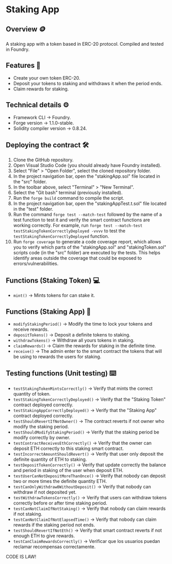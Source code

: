 # Staking App
## Overview 🪙
A staking app with a token based in ERC-20 protocol. Compiled and tested in Foundry.
## Features 📃
* Create your own token ERC-20.
* Deposit your tokens to staking and withdraws it when the period ends.
* Claim rewards for staking.
## Technical details ⚙️
* Framework CLI -> Foundry.
* Forge version -> 1.1.0-stable.
* Solidity compiler version -> 0.8.24.
## Deploying the contract 🛠️
1. Clone the GitHub repository.
2. Open Visual Studio Code (you should already have Foundry installed).
3. Select "File" > "Open Folder", select the cloned repository folder.
4. In the project navigation bar, open the "stakingApp.sol" file located in the "src" folder.
5. In the toolbar above, select "Terminal" > "New Terminal".
6. Select the "Git bash" terminal (previously installed).
7. Run the `forge build` command to compile the script.
8. In the project navigation bar, open the "stakingAppTest.t.sol" file located in the "test" folder.
9. Run the command `forge test --match-test` followed by the name of a test function to test it and verify the smart contract functions are working correctly. For example, run `forge test --match-test testStakingTokenCorrectlyDeployed -vvvv` to test the `testStakingTokenCorrectlyDeployed` function.
10. Run `forge coverage` to generate a code coverage report, which allows you to verify which parts of the "stakingApp.sol" and "stakingToken.sol" scripts code (in the "src" folder) are executed by the tests. This helps identify areas outside the coverage that could be exposed to errors/vulnerabilities.
## Functions (Staking Token) 💻
* `mint()` -> Mints tokens for can stake it.
## Functions (Staking App) 📱
* `modifyStakingPeriod()` -> Modify the time to lock your tokens and receive rewards.
* `depositTokens()` -> Deposit a definite tokens to staking.
* `withdrawTokens()` -> Withdraw all yours tokens in staking.
* `claimRewards()` -> Claim the rewards for staking in the definite time.
* `receive()` -> The admin enter to the smart contract the tokens that will be using to rewards the users for staking.
## Testing functions (Unit testing) ⌨️
* `testStakingTokenMintsCorrectly()` ->  Verify that mints the correct quantity of token.
* `testStakingTokenCorrectlyDeployed()` -> Verify that the "Staking Token" contract deployed correctly.
* `testStakingAppCorrectlyDeployed()` -> Verify that the "Staking App" contract deployed correctly.
* `testShouldRevertIfNotOwner()` -> The contract reverts if not owner who modify the staking period.
* `testShouldModifyStakingPeriod()` -> Verify that the staking period be modify correctly by owner.
* `testContractReceivesEthCorrectly()` -> Verify that the owner can deposit ETH correctly to this staking smart contract.
* `testIncorrectAmountShouldRevert()` -> Verify that user only deposit the definite quantity of ETH to staking.
* `testDepositTokenCorrectly()` -> Verify that update correctly the balance and period in staking of the user when deposit ETH.
* `testUserCanNotDepositMoreThanOnce()` -> Verify that nobody can deposit two or more times the definite quantity ETH.
* `testCanOnlyWithdraw0WithoutDeposit()` -> Verify that nobody can withdraw if not deposited yet.
* `testWithdrawTokensCorrectly()` -> Verify that users can withdraw tokens correctly before or after time staking period.
* `testCanNotClaimIfNotStaking()` -> Verify that nobody can claim rewards if not staking.
* `testCanNotClaimIfNotElapsedTime()` -> Verify that nobody can claim rewards if the staking period not ends.
* `testShouldRevertIfNotEth()` -> Verify that smart contract reverts if not enough ETH to give rewards.
* `testCanClaimRewardsCorrectly()` -> Verificar que los usuarios puedan reclamar recompensas correctamente.

CODE IS LAW!

